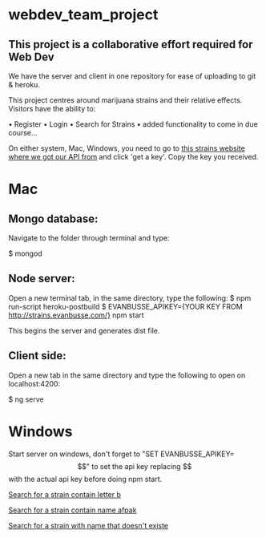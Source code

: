 # webdev_team_project

## This project is a collaborative effort required for Web Dev

We have the server and client in one repository for ease of uploading to git & heroku.

This project centres around marijuana strains and their relative effects. Visitors have the ability to:

• Register
• Login
• Search for Strains
• added functionality to come in due course...

On either system, Mac, Windows, you need to go to [this strains website where we got our API from](http://strains.evanbusse.com/) and click 'get a key'. Copy the key you received.


# Mac
## Mongo database:
Navigate to the folder through terminal and type:

$ mongod


## Node server:
Open a new terminal tab, in the same directory, type the following:
$ npm run-script heroku-postbuild
$ EVANBUSSE_APIKEY={YOUR KEY FROM http://strains.evanbusse.com/} npm start

This begins the server and generates dist file.

## Client side:
Open a new tab in the same directory and type the following to open on localhost:4200:

$ ng serve



# Windows
Start server on windows, don't forget to "SET EVANBUSSE_APIKEY=$$" to set the api key replacing $$ with the actual api key before doing npm start.  


[Search for a strain contain letter b](https://tranquil-stream-31009.herokuapp.com/api/strain/b)  

[Search for a strain contain name afpak](https://tranquil-stream-31009.herokuapp.com/api/strain/afpak)  

[Search for a strain with name that doesn't existe](https://tranquil-stream-31009.herokuapp.com/api/strain/afpakaa)  

